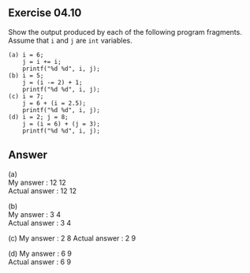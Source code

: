 ## Exercise 04.10
Show the output produced by each of the following program fragments. Assume that ```i``` and ```j``` are ```int``` variables.
```
(a) i = 6;
    j = i += i;
    printf("%d %d", i, j);
(b) i = 5;
    j = (i -= 2) + 1;
    printf("%d %d", i, j);
(c) i = 7;
    j = 6 + (i = 2.5);
    printf("%d %d", i, j);
(d) i = 2; j = 8;
    j = (i = 6) + (j = 3);
    printf("%d %d", i, j);
```

## Answer
(a)   
My answer : 12 12   
Actual answer : 12 12   

(b)   
My answer : 3 4   
Actual answer : 3 4   

(c)
My answer : 2 8
Actual answer : 2 9   

(d)
My answer : 6 9   
Actual answer : 6 9   

